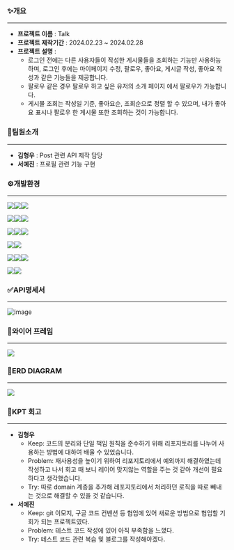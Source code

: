 ### ✨개요
**********************
* **프로젝트 이름** : Talk
* **프로젝트 제작기간** : 2024.02.23 ~ 2024.02.28
* **프로젝트 설명** :
  * 로그인 전에는 다른 사용자들이 작성한 게시물들을 조회하는 기능만 사용하능하며, 로그인 후에는 마이페이지 수정, 팔로우, 좋아요, 게시글 작성, 좋아요 작성과 같은 기능들을 제공합니다.
  * 팔로우 같은 경우 팔로우 하고 싶은 유저의 소개 페이지 에서 팔로우가 가능합니다.
  * 게시물 조회는 작성일 기준, 좋아요순, 조회순으로 정렬 할 수 있으며, 내가 좋아요 표시나 팔로우 한 게시물 또한 조회하는 것이 가능합니다.
### 👷팀원소개
*********************
* **김형우** : Post 관련 API 제작 담당
* **서예진** : 프로필 관련 기능 구현
###  ⚙개발환경
*********************
<img src="https://img.shields.io/badge/Framework-%23121011?style=for-the-badge"><img src="https://img.shields.io/badge/springboot-6DB33F?style=for-the-badge&logo=springboot&logoColor=white"><img src="https://img.shields.io/badge/3.22-515151?style=for-the-badge">

<img src="https://img.shields.io/badge/Build-%23121011?style=for-the-badge"><img src="https://img.shields.io/badge/Gradle-02303A?style=for-the-badge&logo=Gradle&logoColor=white"><img src="https://img.shields.io/badge/8.5-515151?style=for-the-badge">

<img src="https://img.shields.io/badge/Language-%23121011?style=for-the-badge"><img src="https://img.shields.io/badge/java-%23ED8B00?style=for-the-badge&logo=openjdk&logoColor=white"><img src="https://img.shields.io/badge/17-515151?style=for-the-badge">

<img src="https://img.shields.io/badge/Project Encoding-%23121011?style=for-the-badge"><img src="https://img.shields.io/badge/UTF 8-EA2328?style=for-the-badge">

<img src="https://img.shields.io/badge/DataBase-%23121011?style=for-the-badge"><img src="https://img.shields.io/badge/mysql-4479A1?style=for-the-badge&logo=mysql&logoColor=white"><img src="https://img.shields.io/badge/8.3-515151?style=for-the-badge">

<img src="https://img.shields.io/badge/Security-%23121011?style=for-the-badge"><img src="https://img.shields.io/badge/springsecurity-6DB33F?style=for-the-badge&logo=springsecurity&logoColor=white"/>

###  ✅API명세서
*********************
![image](https://github.com/2xception/Outsourcing_Project/assets/154823447/5aa8e928-d8e1-49ac-9f99-b9607f4f28ac)

###  🎨와이어 프레임
*********************
<img src="https://teamsparta.notion.site/image/https%3A%2F%2Fprod-files-secure.s3.us-west-2.amazonaws.com%2F83c75a39-3aba-4ba4-a792-7aefe4b07895%2F3a71b302-a679-47ae-bc67-66e20af18f77%2FUntitled.png?table=block&id=afff0626-c29d-4182-b8fa-ac53bbbbaf50&spaceId=83c75a39-3aba-4ba4-a792-7aefe4b07895&width=2000&userId=&cache=v2"/>

###  🔨ERD DIAGRAM
*********************
<img src="https://teamsparta.notion.site/image/https%3A%2F%2Fprod-files-secure.s3.us-west-2.amazonaws.com%2F83c75a39-3aba-4ba4-a792-7aefe4b07895%2Fd02b9696-dcd8-47e2-a58a-7b96d9389262%2F%25E1%2584%2589%25E1%2585%25B3%25E1%2584%258F%25E1%2585%25B3%25E1%2584%2585%25E1%2585%25B5%25E1%2586%25AB%25E1%2584%2589%25E1%2585%25A3%25E1%2586%25BA_2024-02-28_%25E1%2584%258B%25E1%2585%25A9%25E1%2584%2592%25E1%2585%25AE_3.20.40.png?table=block&id=84fb1391-79f6-4803-afe2-14df4f6cc8ff&spaceId=83c75a39-3aba-4ba4-a792-7aefe4b07895&width=2000&userId=&cache=v2"/>

###  📄KPT 회고
*********************
* **김형우**
  * Keep: 코드의 분리와 단일 책임 원칙을 준수하기 위해 리포지토리를 나누어 사용하는 방법에 대하여 배울 수 있었습니다.
  * Problem: 재사용성을 높이기 위하여 리포지토리에서 예외까지 해결하였는데 작성하고 나서 회고 때 보니 레이어 맞지않는 역할을 주는 것 같아 개선이 필요하다고 생각했습니다.
  * Try: 따로 domain 계층을 추가해 레포지토리에서 처리하던 로직을 따로 빼내는 것으로 해결할 수 있을 것 같습니다.
* **서예진**
  * Keep: git 이모지, 구글 코드 컨벤션 등 협업에 있어 새로운 방법으로 협업할 기회가 되는 프로젝트였다.
  * Problem: 테스트 코드 작성에 있어 아직 부족함을 느꼈다.
  * Try: 테스트 코드 관련 복습 및 블로그를 작성해야겠다.
